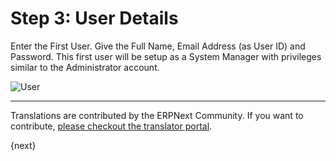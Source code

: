 <!-- add-breadcrumbs -->
# Step 3: User Details

Enter the First User. Give the Full Name, Email Address (as User ID) and Password. This first user will be setup as a System Manager with privileges similar to the Administrator account.

<img alt="User" class="screenshot" src="{{docs_base_url}}/assets/img/setup-wizard/step-3.png">

---

Translations are contributed by the ERPNext Community. If you want to contribute, [please checkout the translator portal](https://translate.erpnext.com).

{next}
